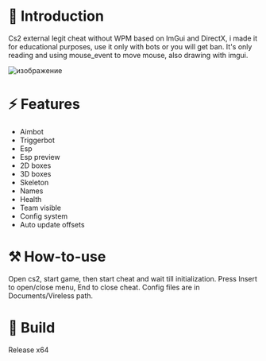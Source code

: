 # 📌 Introduction

Cs2 external legit cheat without WPM based on ImGui and DirectX, i made it for educational purposes, use it only with bots or you will get ban. 
It's only reading and using mouse_event to move mouse, also drawing with imgui.

![изображение](https://github.com/user-attachments/assets/b941007a-22d8-451b-9a95-27103dc6706a)


# ⚡ Features
- Aimbot
- Triggerbot
- Esp
- Esp preview
- 2D boxes
- 3D boxes
- Skeleton
- Names
- Health
- Team visible
- Config system
- Auto update offsets

# ⚒ How-to-use
Open cs2, start game, then start cheat and wait till initialization. 
Press Insert to open/close menu, End to close cheat. 
Config files are in Documents/Vireless path.

# 💾 Build
Release x64
